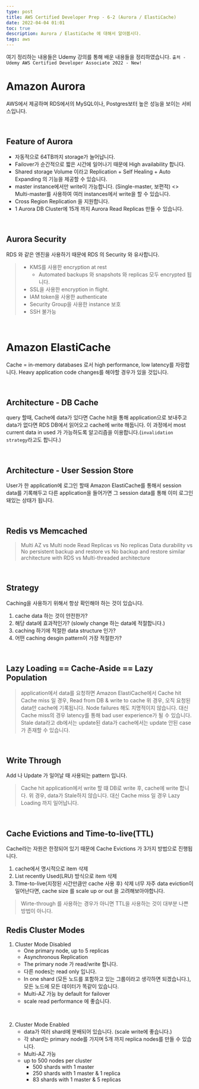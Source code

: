 ```yaml
---
type: post
title: AWS Certified Developer Prep - 6-2 (Aurora / ElastiCache)
date: 2022-04-04 01:01
toc: true
description: Aurora / ElastiCache 에 대해서 알아봅시다.
tags: aws
---
```


여기 정리하는 내용들은 Udemy 강의를 통해 배운 내용들을 정리하였습니다.
`출처 - Udemy AWS Certified Developer Associate 2022 - New!`

# Amazon Aurora
AWS에서 제공하며 RDS에서의 MySQL이나, Postgres보터 높은 성능을 보이는 서비스입니다.

<br>

## Feature of Aurora
- 자동적으로 64TB까지 storage가 늘어납니다.
- Failover가 순간적으로 짧은 시간에 일어나기 때문에 High availability 합니다.
- Shared storage Volume 이라고 Replication + Self Healing + Auto Expanding 의 기능을 제공할 수 있습니다.
- master instance에서만 write이 가능합니다. (Single-master, 보편적) <> Multi-master를 사용하여 여러 instances에서 write을 할 수 있습니다.
- Cross Region Replication 을 지원합니다.
- 1 Aurora DB Cluster에 15개 까지 Aurora Read Replicas 만들 수 있습니다.

<br>

## Aurora Security
RDS 와 같은 엔진을 사용하기 때문에 RDS 의 Security 와 유사합니다.
> - KMS를 사용한 encryption at rest
>   - Automated backups 와 snapshots 와 replicas 모두 encrypted 됩니다.
> - SSL을 사용한 encryption in flight.
> - IAM token을 사용한 authenticate
> - Security Group을 사용한 instance 보호
> - SSH 불가능

<br>

# Amazon ElastiCache
Cache = in-memory databases 로서 high performance, low latency를 자랑합니다.
Heavy application code changes를 해야할 경우가 있을 것입니다.

<br>

## Architecture - DB Cache
query 할때, Cache에 data가 있다면 Cache hit을 통해 application으로 보내주고
data가 없다면 RDS DB에서 읽어오고 cache에 write 해둡니다.
이 과정에서 most current data in used 가 가능하도록 알고리즘을 이용합니다.(`invalidation strategy`라고도 합니다.)

<br>

## Architecture - User Session Store
User가 한 application에 로그인 할때 Amazon ElastiCache를 통해서 session data를 기록해두고
다른 application을 들어가면 그 session data를 통해 이미 로그인 돼있는 상태가 됩니다.

<br>

## Redis vs Memcached
> Multi AZ vs Multi node
> Read Replicas vs No replicas
> Data durability vs No persistent
> backup and restore vs No backup and restore
> similar architecture with RDS vs Multi-threaded architecture

<br>

## Strategy
Caching을 사용하기 위해서 항상 확인해야 하는 것이 있습니다.
1. cache data 하는 것이 안전한가?
2. 해당 data에 효과적인가? (slowly change 하는 data에 적절합니다.)
3. caching 하기에 적절한 data structure 인가?
4. 어떤 caching desgin pattern이 가장 적절한가?

<br>

## Lazy Loading == Cache-Aside == Lazy Population
> application에서 data를 요청하면 Amazon ElastiCache에서 Cache hit
> Cache miss 일 경우, Read from DB & write to cache
위 경우,
오직 요청된 data만 cache에 기록됩니다.
Node failures 해도 치명적이지 않습니다.
대신 Cache miss의 경우 latency를 통해 bad user experience가 될 수 있습니다.
Stale data라고 db에서는 update된 data가 cache에서는 update 안된 case 가 존재할 수 있습니다.

<br>

## Write Through
Add 나 Update 가 일어날 때 사용되는 pattern 입니다.
> Cache hit
> application에서 write 할 떄 DB로 write 후, cache에 write 합니다.
위 경우,
data가 Stale하지 않습니다.
대신 Cache miss 일 경우 Lazy Loading 까지 일어납니다.

<br>

## Cache Evictions and Time-to-live(TTL)
Cache라는 자원은 한정되어 있기 때문에 Cache Evictions 가 3가지 방법으로 진행됩니다.
1. cache에서 명시적으로 item 삭제
2. List recently Used(LRU) 방식으로 item 삭제
3. TIme-to-live(지정된 시간만큼만 cache 사용 후) 삭제
너무 자주 data eviction이 일어난다면, cache size 를 scale up or out 을 고려해보아야합니다.
> Wirte-through 를 사용하는 경우가 아니면 TTL을 사용하는 것이 대부분 나쁜 방법이 아니다.

## Redis Cluster Modes
1. Cluster Mode Disabled
    - One primary node, up to 5 replicas
    - Asynchronous Replication
    - The primary node 가 read/write 합니다.
    - 다른 nodes는 read only 입니다.
    - In one shard (모든 노드를 포함하고 있는 그룹이라고 생각하면 되겠습니다.), 모든 노드에 모든 데이터가 똑같이 있습니다.
    - Multi-AZ 가능 by default for failover
    - scale read performance 에 좋습니다.

<br>

2. Cluster Mode Enabled
    - data가 여러 shard에 분배되어 있습니다. (scale write에 좋습니다.)
    - 각 shard는 primary node를 가지며 5개 까지 replica nodes를 만들 수 있습니다.
    - Multi-AZ 가능
    - up to 500 nodes per cluster
        - 500 shards with 1 master
        - 250 shards with 1 master & 1 replica
        - 83 shards with 1 master & 5 replicas